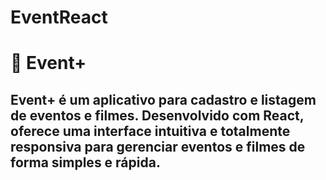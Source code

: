 # EventReact

# 🎉 Event+

Event+ é um aplicativo para cadastro e listagem de eventos e filmes. Desenvolvido com React, oferece uma interface intuitiva e totalmente responsiva para gerenciar eventos e filmes de forma simples e rápida.
----
